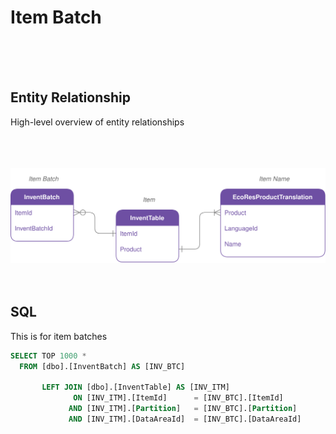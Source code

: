 # Item Batch

<br />
<br />
<br />

## Entity Relationship
High-level overview of entity relationships

<br />
<br />
<br />

<img src="../svg/item-batch.drawio.svg">

<br />
<br />
<br />

## SQL
This is for item batches

``` sql
SELECT TOP 1000 *
  FROM [dbo].[InventBatch] AS [INV_BTC]

       LEFT JOIN [dbo].[InventTable] AS [INV_ITM]
              ON [INV_ITM].[ItemId]      = [INV_BTC].[ItemId]
             AND [INV_ITM].[Partition]   = [INV_BTC].[Partition]
             AND [INV_ITM].[DataAreaId]  = [INV_BTC].[DataAreaId]
```
